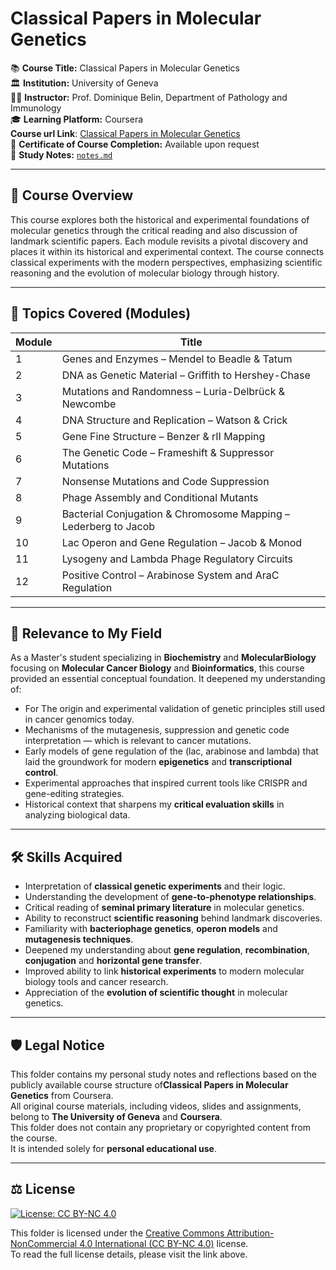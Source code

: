 # Classical Papers in Molecular Genetics

📚 **Course Title:** Classical Papers in Molecular Genetics   
🏛️ **Institution:** University of Geneva  
👨‍🏫 **Instructor:** Prof. Dominique Belin, Department of Pathology and Immunology  
🎓 **Learning Platform:** Coursera  
**Course url Link**: [Classical Papers in Molecular Genetics](https://www.coursera.org/learn/papers-molecular-genetics)     
📜 **Certificate of Course Completion:** Available upon request  
📝 **Study Notes:** [`notes.md`](./notes.md)

---

## 🧭 Course Overview

This course explores both the historical and experimental foundations of molecular genetics through the critical reading and also discussion of landmark scientific papers. Each module revisits a pivotal discovery and places it within its historical and experimental context. The course connects classical experiments with the modern perspectives, emphasizing scientific reasoning and the evolution of molecular biology through history.

---

## 🧩 Topics Covered (Modules)

| Module | Title |
|--------|-------|
| 1 | Genes and Enzymes – Mendel to Beadle & Tatum |
| 2 | DNA as Genetic Material – Griffith to Hershey-Chase |
| 3 | Mutations and Randomness – Luria-Delbrück & Newcombe |
| 4 | DNA Structure and Replication – Watson & Crick |
| 5 | Gene Fine Structure – Benzer & rII Mapping |
| 6 | The Genetic Code – Frameshift & Suppressor Mutations |
| 7 | Nonsense Mutations and Code Suppression |
| 8 | Phage Assembly and Conditional Mutants |
| 9 | Bacterial Conjugation & Chromosome Mapping – Lederberg to Jacob |
| 10 | Lac Operon and Gene Regulation – Jacob & Monod |
| 11 | Lysogeny and Lambda Phage Regulatory Circuits |
| 12 | Positive Control – Arabinose System and AraC Regulation |

---

## 🧠 Relevance to My Field

As a Master's student specializing in **Biochemistry** and **MolecularBiology** focusing on **Molecular Cancer Biology** and **Bioinformatics**, this course provided an essential conceptual foundation. It deepened my understanding of:
- For The origin and experimental validation of genetic principles still used in cancer genomics today.
- Mechanisms of the mutagenesis, suppression and genetic code interpretation — which is relevant to cancer mutations.
- Early models of gene regulation of the (lac, arabinose and lambda) that laid the groundwork for modern **epigenetics** and **transcriptional control**.
- Experimental approaches that inspired current tools like CRISPR and gene-editing strategies.
- Historical context that sharpens my **critical evaluation skills** in analyzing biological data.

---
## 🛠️ Skills Acquired

- Interpretation of **classical genetic experiments** and their logic.
- Understanding the development of **gene-to-phenotype relationships**.
- Critical reading of **seminal primary literature** in molecular genetics.
- Ability to reconstruct **scientific reasoning** behind landmark discoveries.
- Familiarity with **bacteriophage genetics**, **operon models** and **mutagenesis techniques**.
- Deepened my understanding about **gene regulation**, **recombination**, **conjugation** and **horizontal gene transfer**.
- Improved ability to link **historical experiments** to modern molecular biology tools and cancer research.
- Appreciation of the **evolution of scientific thought** in molecular genetics.
---

## 🛡️ Legal Notice

This folder contains my personal study notes and reflections based on the publicly available course structure of**Classical Papers in Molecular Genetics** from Coursera.  
All original course materials, including videos, slides and assignments, belong to **The University of Geneva** and **Coursera**.  
This folder does not contain any proprietary or copyrighted content from the course.  
It is intended solely for **personal educational use**.

---

## ⚖️ License

[![License: CC BY-NC 4.0](https://img.shields.io/badge/License-CC%20BY--NC%204.0-lightgrey.svg)](https://creativecommons.org/licenses/by-nc/4.0/)

This folder is licensed under the [Creative Commons Attribution-NonCommercial 4.0 International (CC BY-NC 4.0)](https://creativecommons.org/licenses/by-nc/4.0/legalcode) license.  
To read the full license details, please visit the link above.


